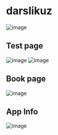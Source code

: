 # darslikuz

![image](https://github.com/user-attachments/assets/3513b8e2-aacd-468a-beed-a42e76bbf930)

<h2>Test page</h2>

![image](https://github.com/user-attachments/assets/b718e6bb-86e4-4f2f-a85a-85a3c1984b20)  ![image](https://github.com/user-attachments/assets/13f2810c-af2b-4660-af7c-b7596aae005a)

<h2>Book page</h2>

![image](https://github.com/user-attachments/assets/067482d2-a717-4b33-a893-96c165ab8510)

<h2>App Info</h2>

![image](https://github.com/user-attachments/assets/b994eab7-b166-4dad-abb8-05bfccb0d21a)



